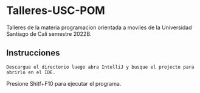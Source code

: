 # Talleres-USC-POM
Talleres de la materia programacion orientada a moviles de 
la Universidad Santiago de Cali semestre 2022B.

## Instrucciones
```
Descargue el directorio luego abra IntelliJ y busque el projecto para abrirlo en el IDE.
```
Presione Shitf+F10 para ejecutar el programa.
```
